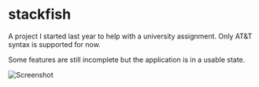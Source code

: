 # stackfish

A project I started last year to help with a university assignment. Only AT&T syntax is supported for now.

Some features are still incomplete but the application is in a usable state.

![Screenshot](https://i.imgur.com/w9dA33g.png)